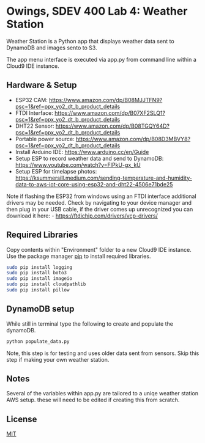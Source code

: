 # Owings, SDEV 400 Lab 4: Weather Station

Weather Station is a Python app that displays weather data sent to DynamoDB
and images sento to S3.

The app menu interface is executed via app.py from command line within a Cloud9 IDE instance.

## Hardware & Setup

- ESP32 CAM: https://www.amazon.com/dp/B08MJJTFN9?psc=1&ref=ppx_yo2_dt_b_product_details
- FTDI Interface: https://www.amazon.com/dp/B07XF2SLQ1?psc=1&ref=ppx_yo2_dt_b_product_details
- DHT22 Sensor: https://www.amazon.com/dp/B08TGQY64D?psc=1&ref=ppx_yo2_dt_b_product_details
- Portable power source: https://www.amazon.com/dp/B08D3MBVY8?psc=1&ref=ppx_yo2_dt_b_product_details
- Install Arduino IDE: https://www.arduino.cc/en/Guide
- Setup ESP to record weather data and send to DynamoDB: https://www.youtube.com/watch?v=FIPkU-gx_kU
- Setup ESP for timelapse photos: 
https://ksummersill.medium.com/sending-temperature-and-humidity-data-to-aws-iot-core-using-esp32-and-dht22-4506e71bde25

Note if flashing the ESP32 from windows using an FTDI interface additional drivers may be needed.
Check by navigating to your device manager and then plug in your USB cable, if the driver comes 
up unrecognized you can download it here:
  	- https://ftdichip.com/drivers/vcp-drivers/


## Required Libraries
Copy contents within "Environment" folder to a new Cloud9 IDE instance.
Use the package manager [pip](https://pip.pypa.io/en/stable/) to install required libraries.

```bash
sudo pip install logging
sudo pip install boto3
sudo pip install imageio
sudo pip install cloudpathlib
sudo pip install pillow
```

## DynamoDB setup
While still in terminal type the following to create and populate the dynamoDB.
```bash
python populate_data.py
```
Note, this step is for testing and uses older data sent from sensors. Skip this step if making your own
weather station.

## Notes
Several of the variables within app.py are tailored to a uniqe weather station AWS setup. these will need to be 
edited if creating this from scratch.

## License
[MIT](https://choosealicense.com/licenses/mit/)